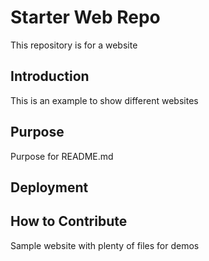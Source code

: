 # Starter Web Repo

This repository is for a website

## Introduction

This is an example to show different websites

## Purpose

Purpose for README.md

## Deployment

## How to Contribute

Sample website with plenty of files for demos